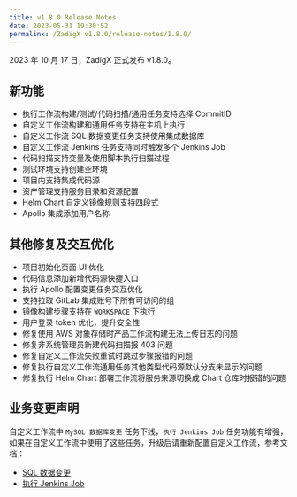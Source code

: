 ```yaml
---
title: v1.8.0 Release Notes
date: 2023-05-31 19:30:52
permalink: /ZadigX v1.8.0/release-notes/1.8.0/
---
```


2023 年 10 月 17 日，ZadigX 正式发布 v1.8.0。

## 新功能
- 执行工作流构建/测试/代码扫描/通用任务支持选择 CommitID 
- 自定义工作流构建和通用任务支持在主机上执行
- 自定义工作流 SQL 数据变更任务支持使用集成数据库
- 自定义工作流 Jenkins 任务支持同时触发多个 Jenkins Job
- 代码扫描支持变量及使用脚本执行扫描过程
- 测试环境支持创建空环境 
- 项目内支持集成代码源
- 资产管理支持服务目录和资源配置
- Helm Chart 自定义镜像规则支持四段式 
- Apollo 集成添加用户名称 

## 其他修复及交互优化
- 项目初始化页面 UI 优化 
- 代码信息添加新增代码源快捷入口
- 执行 Apollo 配置变更任务交互优化
- 支持拉取 GitLab 集成账号下所有可访问的组
- 镜像构建步骤支持在 `WORKSPACE` 下执行
- 用户登录 token 优化，提升安全性 
- 修复使用 AWS 对象存储时产品工作流构建无法上传日志的问题
- 修复非系统管理员新建代码扫描报 403 问题
- 修复自定义工作流失败重试时跳过步骤报错的问题 
- 修复执行自定义工作流通用任务其他类型代码源默认分支未显示的问题
- 修复执行 Helm Chart 部署工作流将服务来源切换成 Chart 仓库时报错的问题 

## 业务变更声明

自定义工作流中 `MySQL 数据库变更` 任务下线，`执行 Jenkins Job` 任务功能有增强，如果在自定义工作流中使用了这些任务，升级后请重新配置自定义工作流，参考文档：

- [SQL 数据变更](/ZadigX%20v1.8.0/project/workflow-jobs/#sql-数据变更)
- [执行 Jenkins Job](/ZadigX%20v1.8.0/project/workflow-jobs/#执行-jenkins-job)

